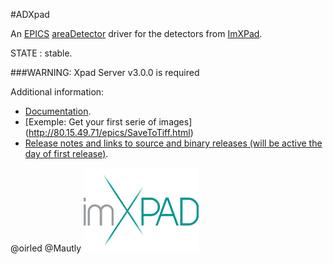 #ADXpad 

An 
[EPICS](http://www.aps.anl.gov/epics/) 
[areaDetector](http://cars.uchicago.edu/software/epics/areaDetector.html) 
driver for the detectors from 
[ImXPad](http://http://www.imxpad.com/).

STATE : stable.

###WARNING: Xpad Server v3.0.0 is required


Additional information:
* [Documentation](http://80.15.49.71/epics/Xpad_areaDetector_Driver.html).
* [Exemple: Get your first serie of images] (http://80.15.49.71/epics/SaveToTiff.html)
* [Release notes and links to source and binary releases (will be active the day of first release)](#).






@oirled @Mautly
![ImXPAD logo](/res/logo.gif)
